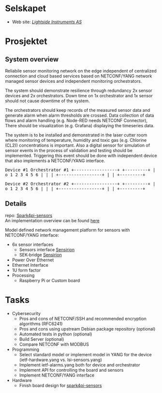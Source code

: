 # Selskapet

* Web site: *[Lightside Instruments AS](https://lightside-instruments.com)*

# Prosjektet

## System overview

Reliabile sensor monitoring network on the edge independent of centralized connection and cloud based services based on NETCONF/YANG network managed sensor devices and independent monitoring orchestrators.

The system should demonstrate resilience through redundancy 2x sensor devices and 2x orchestrators.
Down time on 1x orchestrator and 1x sensor should not cause downtime of the system.

The orchestrators should keep records of the measured sensor data and generate alarm when alarm thresholds are crossed. Data collection of data flows and alarm handling (e.g. Node-RED needs NETCONF Connector), There should be visualization (e.g. Grafana) displaying the timeseries data.

The system is to be installed and demonstrated in the laser cutter room where monitoring of temperature, humidity and toxic gas (e.g. Chlorine (CL2)) concentrations is important. Also a digital sensor for simulation of sensor events in the process of validation and testing should be implemented. Triggering this event should be done with independent device that also implements a NETCONF/YANG interface.


<tt>


Device #1                        Orchestrator #1
+-----------------+              +---------+
|  o  1 2 3 4 5 6 |              |         |
+-----------------+              |         |
                                 +---------+

Device #2                        Orchestrator #2
+-----------------+              +---------+
|  o  1 2 3 4 5 6 |              |         |
+-----------------+              |         |
                                 +---------+

</tt>

## Details

repo: [Spark4pi-sensors](https://github.com/Slenderman00/spark4pi-sensors)\
An implementation overview can be found [here](https://github.com/Slenderman00/spark4pi-sensor-project-plan/blob/085f62d7cc909bd49f87859c767897c551bc6023/Report.pdf)

Model defined network management platform for sensors with NETCONF/YANG interface:
- 6x sensor interfaces
    - Sensors interface [Sensirion](https://sensirion.com/products/sensor-evaluation)
    - SEK-bridge [Sensirion](https://sensirion.com/products/catalog/SEK-SensorBridge)
- Power Over Ethernet
- Ethernet Interface
- 1U form factor
- Processing
    - Raspberry Pi or Custom board

# Tasks

- Cybersecurity
    - Pros and cons of NETCONF/SSH and recommended encryption algorithms (RFC6241)
    - Pros and cons using upstream Debian package repository (optional)
    - Automated tests in python (optional)
    - Build Server (optional)
    - Compare NETCONF with MODBUS
- Programming
    - Select standard model or implement model in YANG for the device (ietf-hardware.yang vs. lsi-sensors.yang)
    - Implement ietf-alarms.yang both for device and orchestrator
    - Implement API for controlling the board and sensors
    - Implement NETCONF/YANG interface
- Hardware
    - Finish board design for [spark4pi-sensors](https://github.com/Slenderman00/spark4pi-sensors)
